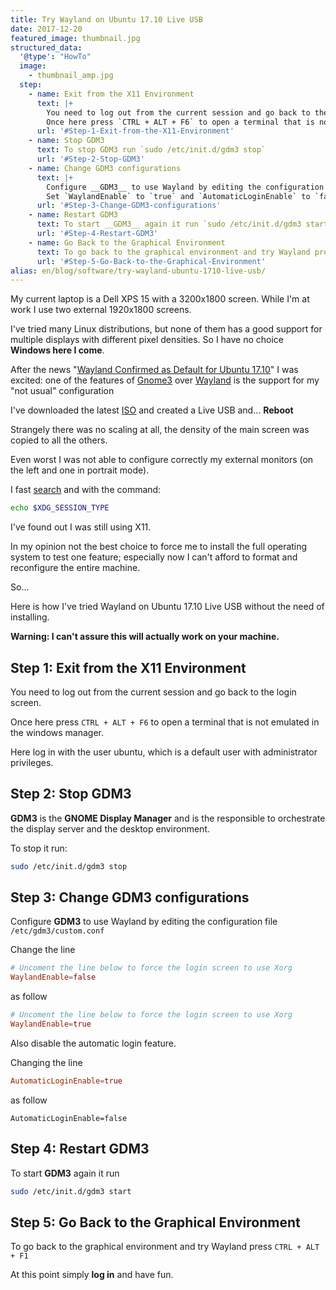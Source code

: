 ```yaml
---
title: Try Wayland on Ubuntu 17.10 Live USB
date: 2017-12-20
featured_image: thumbnail.jpg
structured_data:
  '@type': "HowTo"
  image:
    - thumbnail_amp.jpg
  step:
    - name: Exit from the X11 Environment
      text: |+
        You need to log out from the current session and go back to the login screen.
        Once here press `CTRL + ALT + F6` to open a terminal that is not emulated in the windows manager.
      url: '#Step-1-Exit-from-the-X11-Environment'
    - name: Stop GDM3
      text: To stop GDM3 run `sudo /etc/init.d/gdm3 stop`
      url: '#Step-2-Stop-GDM3'
    - name: Change GDM3 configurations
      text: |+
        Configure __GDM3__ to use Wayland by editing the configuration file /etc/gdm3/custom.conf
        Set `WaylandEnable` to `true` and `AutomaticLoginEnable` to `false`
      url: '#Step-3-Change-GDM3-configurations'
    - name: Restart GDM3
      text: To start __GDM3__ again it run `sudo /etc/init.d/gdm3 start`
      url: '#Step-4-Restart-GDM3'
    - name: Go Back to the Graphical Environment
      text: To go back to the graphical environment and try Wayland press `CTRL + ALT + F1`
      url: '#Step-5-Go-Back-to-the-Graphical-Environment'
alias: en/blog/software/try-wayland-ubuntu-1710-live-usb/
---
```

My current laptop is a Dell XPS 15 with a 3200x1800 screen.
While I'm at work I use two external 1920x1800 screens.

I've tried many Linux distributions, but none of them has a good support for multiple displays with different pixel densities.
So I have no choice __Windows here I come__.

After the news "[Wayland Confirmed as Default for Ubuntu 17.10][url-blog-wayland-default]" I was excited: one of the features of [Gnome3][url-homepage-gnome3] over [Wayland][url-homepage-wayland] is the support for my "not usual" configuration

I've downloaded the latest [ISO][url-ubuntu-iso] and created a Live USB and... __Reboot__

Strangely there was no scaling at all, the density of the main screen was copied to all the others.

Even worst I was not able to configure correctly my external monitors (on the left and one in portrait mode).

I fast [search][url-stackoverflow-x1-or-wayland] and with the command:

```bash
echo $XDG_SESSION_TYPE
```

I've found out I was still using X11.

In my opinion not the best choice to force me to install the full operating system to test one feature; especially now I can't afford to format and reconfigure the entire machine.

So...

Here is how I've tried Wayland on Ubuntu 17.10 Live USB without the need of installing.

__Warning: I can't assure this will actually work on your machine.__

## Step 1: Exit from the X11 Environment
You need to log out from the current session and go back to the login screen.

Once here press `CTRL + ALT + F6` to open a terminal that is not emulated in the windows manager.

Here log in with the user ubuntu, which is a default user with administrator privileges.

## Step 2: Stop GDM3
__GDM3__ is the __GNOME Display Manager__ and is the responsible to orchestrate the display server and the desktop environment.

To stop it run:

```bash
sudo /etc/init.d/gdm3 stop
```

## Step 3: Change GDM3 configurations
Configure __GDM3__ to use Wayland by editing the configuration file `/etc/gdm3/custom.conf`

Change the line

```conf
# Uncoment the line below to force the login screen to use Xorg
WaylandEnable=false
```

as follow

```conf
# Uncoment the line below to force the login screen to use Xorg
WaylandEnable=true
```

Also disable the automatic login feature.

Changing the line

```conf
AutomaticLoginEnable=true
```

as follow

```
AutomaticLoginEnable=false
```

## Step 4: Restart GDM3
To start __GDM3__ again it run

```bash
sudo /etc/init.d/gdm3 start
```

## Step 5: Go Back to the Graphical Environment
To go back to the graphical environment and try Wayland press `CTRL + ALT + F1`

At this point simply __log in__ and have fun.

[url-blog-wayland-default]: http://www.omgubuntu.co.uk/2017/08/ubuntu-confirm-wayland-default-17-10
[url-homepage-gnome3]: https://www.gnome.org/gnome-3
[url-homepage-wayland]: https://wayland.freedesktop.org/
[url-ubuntu-iso]: http://releases.ubuntu.com/17.10/
[url-stackoverflow-x1-or-wayland]: https://unix.stackexchange.com/questions/202891/how-to-know-whether-wayland-or-x11-is-being-used
